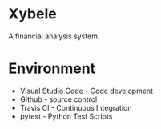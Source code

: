 # Xybele
A financial analysis system.

# Environment

- Visual Studio Code - Code development
- Github - source control
- Travis CI - Continuous Integration
- pytest - Python Test Scripts
